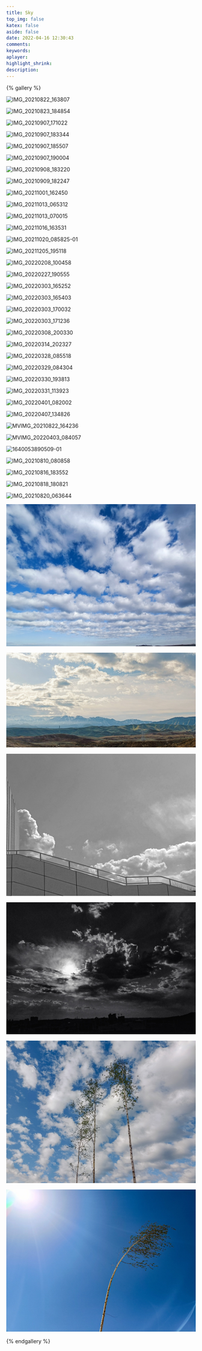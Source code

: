 ```yaml
---
title: Sky
top_img: false
katex: false
aside: false
date: 2022-04-16 12:30:43
comments:
keywords:
aplayer:
highlight_shrink:
description:
---
```



{% gallery %}

![IMG_20210822_163807](/gallery/sky/IMG_20210822_163807.jpg)

![IMG_20210823_184854](/gallery/sky/IMG_20210823_184854.jpg)

![IMG_20210907_171022](/gallery/sky/IMG_20210907_171022.jpg)

![IMG_20210907_183344](/gallery/sky/IMG_20210907_183344.jpg)

![IMG_20210907_185507](/gallery/sky/IMG_20210907_185507.jpg)

![IMG_20210907_190004](/gallery/sky/IMG_20210907_190004.jpg)

![IMG_20210908_183220](/gallery/sky/IMG_20210908_183220.jpg)

![IMG_20210909_182247](/gallery/sky/IMG_20210909_182247.jpg)

![IMG_20211001_162450](/gallery/sky/IMG_20211001_162450.jpg)

![IMG_20211013_065312](/gallery/sky/IMG_20211013_065312.jpg)

![IMG_20211013_070015](/gallery/sky/IMG_20211013_070015.jpg)

![IMG_20211016_163531](/gallery/sky/IMG_20211016_163531.jpg)

![IMG_20211020_085825-01](/gallery/sky/IMG_20211020_085825-01.jpeg)

![IMG_20211205_195118](/gallery/sky/IMG_20211205_195118.jpg)

![IMG_20220208_100458](/gallery/sky/IMG_20220208_100458.jpg)

![IMG_20220227_190555](/gallery/sky/IMG_20220227_190555.jpg)

![IMG_20220303_165252](/gallery/sky/IMG_20220303_165252.jpg)

![IMG_20220303_165403](/gallery/sky/IMG_20220303_165403.jpg)

![IMG_20220303_170032](/gallery/sky/IMG_20220303_170032.jpg)

![IMG_20220303_171236](/gallery/sky/IMG_20220303_171236.jpg)

![IMG_20220308_200330](/gallery/sky/IMG_20220308_200330.jpg)

![IMG_20220314_202327](/gallery/sky/IMG_20220314_202327.jpg)

![IMG_20220328_085518](/gallery/sky/IMG_20220328_085518.jpg)

![IMG_20220329_084304](/gallery/sky/IMG_20220329_084304.jpg)

![IMG_20220330_193813](/gallery/sky/IMG_20220330_193813.jpg)

![IMG_20220331_113923](/gallery/sky/IMG_20220331_113923.jpg)

![IMG_20220401_082002](/gallery/sky/IMG_20220401_082002.jpg)

![IMG_20220407_134826](/gallery/sky/IMG_20220407_134826.jpg)

![MVIMG_20210822_164236](/gallery/sky/MVIMG_20210822_164236.jpg)

![MVIMG_20220403_084057](/gallery/sky/MVIMG_20220403_084057.jpg)

![1640053890509-01](/gallery/sky/1640053890509-01.jpeg)

![IMG_20210810_080858](/gallery/sky/IMG_20210810_080858.jpg)

![IMG_20210816_183552](/gallery/sky/IMG_20210816_183552.jpg)

![IMG_20210818_180821](/gallery/sky/IMG_20210818_180821.jpg)

![IMG_20210820_063644](/gallery/sky/IMG_20210820_063644.jpg)

![IMG_20220426_095110](IMG_20220426_095110.jpg)

![IMG_20220426_222540](IMG_20220426_222540.jpg)

![IMG_20220430_004240](IMG_20220430_004240.jpg)

![IMG_20220428_195850_924](IMG_20220428_195850_924.jpg)



![IMG_20220426_093103 (1)](IMG_20220426_093103%20(1).jpg)

![IMG_20220430_140433 (1)](IMG_20220430_140433%20(1).jpg)

{% endgallery %}
